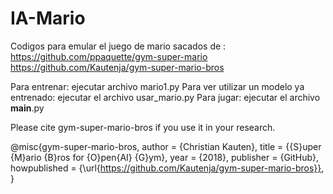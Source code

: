 # IA-Mario

Codigos para emular el juego de mario sacados de :
https://github.com/ppaquette/gym-super-mario
https://github.com/Kautenja/gym-super-mario-bros

Para entrenar: ejecutar archivo mario1.py
Para ver utilizar un modelo ya entrenado: ejecutar el archivo usar_mario.py
Para jugar: ejecutar el archivo __main__.py

Please cite gym-super-mario-bros if you use it in your research.

@misc{gym-super-mario-bros,
  author = {Christian Kauten},
  title = {{S}uper {M}ario {B}ros for {O}pen{AI} {G}ym},
  year = {2018},
  publisher = {GitHub},
  howpublished = {\url{https://github.com/Kautenja/gym-super-mario-bros}},
}
